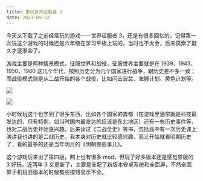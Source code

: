```yaml
---
title: 重玩世界征服者 3
date: 2023-09-23
---
```


今天又下载了之前经常玩的游戏——世界征服者 3，还是有很多回忆的，记得第一次玩这个游戏的时候还是六年级在学习平板上玩的，当时也不太会，后来摸索了挺久才逐渐会了。

<!--more-->

游戏主要是两种情景模式，征服世界和战役，征服世界主要就是在 1939、1943、1950、1960 这几个年代，按照历史分为几个国家进行战争，跟历史差不多一致；而战役模式则是从二战开始的各个战役，比如闪击波兰、海狮计划、黄色计划等。

![](https://images.yuanj.top/202309271300472.png)

![](https://images.yuanj.top/202309271300207.png)

小时候玩这个也学到了很多东西，比如各个国家的首都（在游戏里通常就是科技最发达的，但有特例，如当时国内最发达的应该是东北地区）还有一些历史事件等，也对二战历史开始感兴趣，后来读过《二战全史》等书，包括高中有一次历史课上演讲我也讲的是二战历史。我本身对历史就比较感兴趣，高三开始就看明朝历史了，看的最多的还是当年明月的《明朝那些事儿》。

这个游戏后来出了第四版，网上也有很多 mod，但玩了好多版本还是感觉原版的 3 好玩，近两年 3 又更新了，主要是支配了新版本安卓系统和全面屏，不然全面屏手机玩旧版本的时候有些按钮显示不全。
